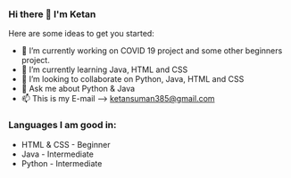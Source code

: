 ### Hi there 👋  I'm Ketan


Here are some ideas to get you started:

- 🔭 I’m currently working on COVID 19 project and some other beginners project.
- 🌱 I’m currently learning Java, HTML and CSS
- 👯 I’m looking to collaborate on Python, Java, HTML and CSS
- 💬 Ask me about Python & Java
- 📫 This is my E-mail --> ketansuman385@gmail.com


### Languages I am good in:

- HTML & CSS - Beginner
- Java - Intermediate
- Python - Intermediate


